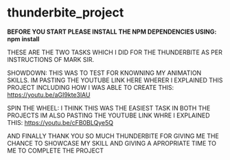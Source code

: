 # thunderbite_project 


**BEFORE YOU START PLEASE INSTALL THE NPM DEPENDENCIES USING: npm install**

THESE ARE THE TWO TASKS WHICH I DID FOR THE THUNDERBITE AS PER INSTRUCTIONS OF MARK SIR. 

SHOWDOWN: THIS WAS TO TEST FOR KNOWNING MY ANIMATION SKILLS. IM PASTING THE YOUTUBE LINK HERE WHERER I EXPLAINED THIS PROJECT INCLUDING HOW I WAS ABLE TO CREATE THIS: https://youtu.be/aGI9kte3lAU

SPIN THE WHEEL: I THINK THIS WAS THE EASIEST TASK IN BOTH THE PROJECTS IM ALSO PASTING THE YOUTUBE LINK WHRE I EXPLAINED THIS: https://youtu.be/cFB0BLQye5Q


AND FINALLY THANK YOU SO MUCH THUNDERBITE FOR GIVING ME THE CHANCE TO SHOWCASE MY SKILL AND GIVING A APROPRIATE TIME TO ME TO COMPLETE THE PROJECT
